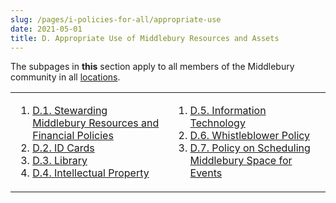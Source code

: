 ```yaml
---
slug: /pages/i-policies-for-all/appropriate-use
date: 2021-05-01
title: D. Appropriate Use of Middlebury Resources and Assets
---
```

The subpages in **this** section apply to all members of the Middlebury community in all [locations](www.google.com).

<table><tbody><tr><td><ol><li><a href="/pages/i-policies-for-all/appropriate-use/steward-resources">D.1. Stewarding Middlebury Resources and Financial Policies</a></li><li><a href="/pages/i-policies-for-all/appropriate-use/id-cards">D.2. ID Cards</a></li><li><a href="/pages/i-policies-for-all/appropriate-use/library-resources">D.3. Library</a></li><li><a href="/pages/i-policies-for-all/appropriate-use/intell-property">D.4. Intellectual Property</a></li></ol></td><td><ol><li><a href="/pages/i-policies-for-all/appropriate-use/info-tech">D.5. Information Technology</a></li><li><a href="/pages/i-policies-for-all/appropriate-use/d-6-whistleblower-policy">D.6. Whistleblower Policy</a></li><li><a href="/pages/i-policies-for-all/appropriate-use/d-7-policy-on-scheduling-middlebury-space-for-events">D.7. Policy on Scheduling Middlebury Space for Events</a></li></ol></td></tr></tbody></table>
